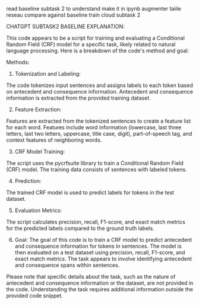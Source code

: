read baseline subtask 2 to understand
make it in ipynb
augmenter taiile reseau
compare against baseline
train cloud 
subtask 2

CHATGPT SUBTASK2 BASELINE EXPLANATION:

This code appears to be a script for training and evaluating a Conditional Random Field (CRF) model for a specific task, likely related to natural language processing. Here is a breakdown of the code's method and goal:

Methods:

1. Tokenization and Labeling:

The code tokenizes input sentences and assigns labels to each token based on antecedent and consequence information.
Antecedent and consequence information is extracted from the provided training dataset.

2. Feature Extraction:

Features are extracted from the tokenized sentences to create a feature list for each word.
Features include word information (lowercase, last three letters, last two letters, uppercase, title case, digit), part-of-speech tag, and context features of neighboring words.

3. CRF Model Training:

The script uses the pycrfsuite library to train a Conditional Random Field (CRF) model.
The training data consists of sentences with labeled tokens.

4. Prediction:

The trained CRF model is used to predict labels for tokens in the test dataset.

5. Evaluation Metrics:

The script calculates precision, recall, F1-score, and exact match metrics for the predicted labels compared to the ground truth labels.

6. Goal:
The goal of this code is to train a CRF model to predict antecedent and consequence information for tokens in sentences. The model is then evaluated on a test dataset using precision, recall, F1-score, and exact match metrics. The task appears to involve identifying antecedent and consequence spans within sentences.

Please note that specific details about the task, such as the nature of antecedent and consequence information or the dataset, are not provided in the code. Understanding the task requires additional information outside the provided code snippet.


